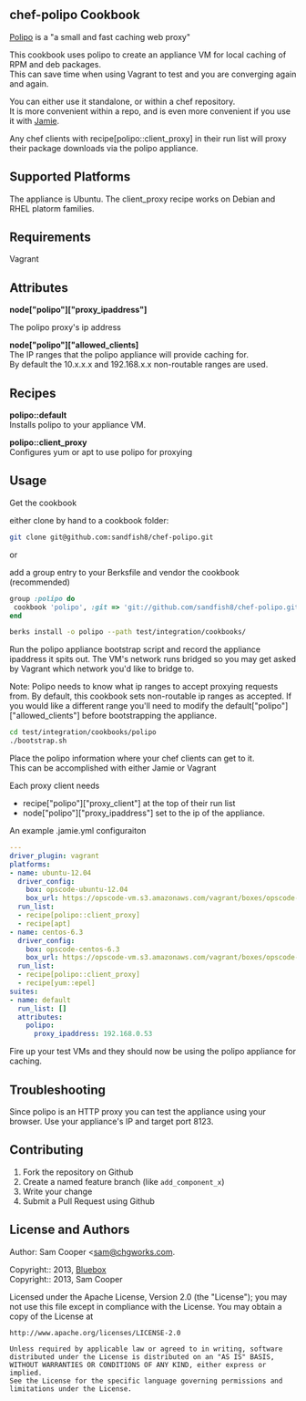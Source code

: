 chef-polipo Cookbook
--------------------

[Polipo](http://www.pps.univ-paris-diderot.fr/~jch/software/polipo/) is a "a small and fast caching web proxy"  

This cookbook uses polipo to create an appliance VM for local caching of RPM and deb packages.  
This can save time when using Vagrant to test and you are converging again and again.

You can either use it standalone, or within a chef repository.  
It is more convenient within a repo, and is even more convenient if you use it with [Jamie](http://github.com/jamie-ci).  

Any chef clients with recipe\[polipo::client\_proxy\] in their run list will proxy their package downloads via the polipo appliance.  


Supported Platforms
-------------------

The appliance is Ubuntu.  The client_proxy recipe works on Debian and RHEL platorm families.  

Requirements
------------

Vagrant


Attributes
----------

**node["polipo"]["proxy_ipaddress"]**

The polipo proxy's ip address

**node["polipo"]["allowed_clients]**  
The IP ranges that the polipo appliance will provide caching for.  
By default the 10.x.x.x and 192.168.x.x non-routable ranges are used.

Recipes
--------

**polipo::default**  
Installs polipo to your appliance VM.  


**polipo::client\_proxy**  
Configures yum or apt to use polipo for proxying

Usage
-----

Get the cookbook

either clone by hand to a cookbook folder:  
```bash
git clone git@github.com:sandfish8/chef-polipo.git
```

or

add a group entry to your Berksfile and vendor the cookbook  (recommended)  
  
```ruby
group :polipo do
 cookbook 'polipo', :git => 'git://github.com/sandfish8/chef-polipo.git'
end
```

```bash
berks install -o polipo --path test/integration/cookbooks/
```

Run the polipo appliance bootstrap script and record the appliance ipaddress it spits out.  The VM's network runs bridged so you may get asked by Vagrant which network you'd like to bridge to.

Note: Polipo needs to know what ip ranges to accept proxying requests from.  By default, this cookbook sets non-routable ip ranges as accepted.
If you would like a different range you'll need to modify the default["polipo"]["allowed_clients"] before bootstrapping the appliance.
 
```bash
cd test/integration/cookbooks/polipo
./bootstrap.sh
```

Place the polipo information where your chef clients can get to it.  
This can be accomplished with either Jamie or Vagrant

Each proxy client needs  
 - recipe["polipo"]["proxy\_client"] at the top of their run list
 - node["polipo"]["proxy\_ipaddress"] set to the ip of the appliance.

An example .jamie.yml configuraiton

```yaml
---
driver_plugin: vagrant
platforms:
- name: ubuntu-12.04
  driver_config:
    box: opscode-ubuntu-12.04
    box_url: https://opscode-vm.s3.amazonaws.com/vagrant/boxes/opscode-ubuntu-12.04.box
  run_list:
  - recipe[polipo::client_proxy]
  - recipe[apt]
- name: centos-6.3
  driver_config:
    box: opscode-centos-6.3
    box_url: https://opscode-vm.s3.amazonaws.com/vagrant/boxes/opscode-centos-6.3.box
  run_list:
  - recipe[polipo::client_proxy]
  - recipe[yum::epel]
suites:
- name: default
  run_list: []
  attributes:
    polipo:
      proxy_ipaddress: 192.168.0.53
```

Fire up your test VMs and they should now be using the polipo appliance for caching.

Troubleshooting
---------------

Since polipo is an HTTP proxy you can test the appliance using your browser.  Use your appliance's IP and target port 8123.

Contributing
------------

1. Fork the repository on Github
2. Create a named feature branch (like `add_component_x`)
3. Write your change
6. Submit a Pull Request using Github

License and Authors
-------------------

Author: Sam Cooper <sam@chgworks.com.

Copyright:: 2013, [Bluebox](http://bluebox.net)  
Copyright:: 2013, Sam Cooper

Licensed under the Apache License, Version 2.0 (the "License");
you may not use this file except in compliance with the License.
You may obtain a copy of the License at

    http://www.apache.org/licenses/LICENSE-2.0
    
    Unless required by applicable law or agreed to in writing, software
    distributed under the License is distributed on an "AS IS" BASIS,
    WITHOUT WARRANTIES OR CONDITIONS OF ANY KIND, either express or implied.
    See the License for the specific language governing permissions and
    limitations under the License.
